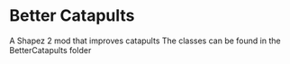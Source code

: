 # Better Catapults
A Shapez 2 mod that improves catapults
The classes can be found in the BetterCatapults folder
